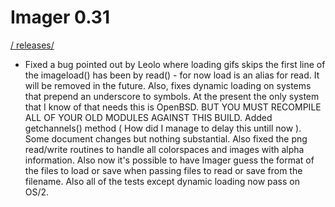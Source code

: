 # Imager 0.31

[ / ](..) [releases/](./)

- Fixed a bug pointed out by Leolo where loading gifs  skips the first line of the imageload() has been  by read() - for now load is an alias for read.  It will  be removed in the future.  Also, fixes dynamic loading on  systems that prepend an underscore to symbols.  At the present  the only system that I know of that needs this is OpenBSD.  BUT YOU MUST RECOMPILE ALL OF YOUR OLD MODULES AGAINST THIS BUILD.  Added getchannels() method ( How did I manage to delay this  untill now ).  Some document changes but nothing substantial.  Also fixed the png read/write routines to handle all colorspaces  and images with alpha information.  Also now it's possible to   have Imager guess the format of the files to load or save   when passing files to read or save from the filename.  Also all of the tests except dynamic loading now pass on OS/2.